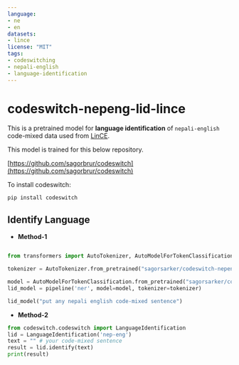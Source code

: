 ```yaml
---
language:
- ne
- en
datasets:
- lince
license: "MIT"
tags:
- codeswitching
- nepali-english
- language-identification
---
```


# codeswitch-nepeng-lid-lince
This is a pretrained model for **language identification** of `nepali-english` code-mixed data used from [LinCE](https://ritual.uh.edu/lince/home).

This model is trained for this below repository. 

[https://github.com/sagorbrur/codeswitch](https://github.com/sagorbrur/codeswitch)

To install codeswitch:

```
pip install codeswitch
```

## Identify Language

* **Method-1**

```py

from transformers import AutoTokenizer, AutoModelForTokenClassification, pipeline

tokenizer = AutoTokenizer.from_pretrained("sagorsarker/codeswitch-nepeng-lid-lince")

model = AutoModelForTokenClassification.from_pretrained("sagorsarker/codeswitch-nepeng-lid-lince")
lid_model = pipeline('ner', model=model, tokenizer=tokenizer)

lid_model("put any nepali english code-mixed sentence")

```

* **Method-2**

```py
from codeswitch.codeswitch import LanguageIdentification
lid = LanguageIdentification('nep-eng') 
text = "" # your code-mixed sentence 
result = lid.identify(text)
print(result)

```

